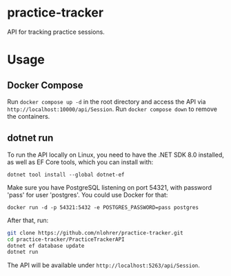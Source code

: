 # practice-tracker
API for tracking practice sessions.

# Usage
## Docker Compose
Run `docker compose up -d` in the root directory and access the API via `http://localhost:10000/api/Session`. Run `docker compose down` to remove the containers.

## dotnet run
To run the API locally on Linux, you need to have the .NET SDK 8.0 installed, as well as EF Core tools, which you can install with:

```dotnet tool install --global dotnet-ef```

Make sure you have PostgreSQL listening on port 54321, with password 'pass' for user 'postgres'. You could use Docker for that:

```docker run -d -p 54321:5432 -e POSTGRES_PASSWORD=pass postgres```

After that, run:

```bash
git clone https://github.com/nlohrer/practice-tracker.git
cd practice-tracker/PracticeTrackerAPI
dotnet ef database update
dotnet run
```

The API will be available under `http://localhost:5263/api/Session`.
